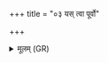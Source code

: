 +++
title = "०३ यस् त्वा पूर्वो"

+++
<details><summary>मूलम् (GR)</summary>

यस् त्वा पूर्वो निमिमाय  
संजभार वनस्पतीन् ।  
प्रजायै चक्रे त्वा शाले  
परमेष्ठी प्रजापतिः ॥
</details>